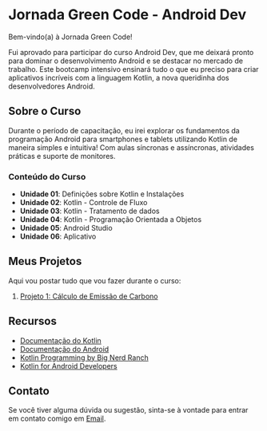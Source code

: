# Jornada Green Code - Android Dev

Bem-vindo(a) à Jornada Green Code!

Fui aprovado para participar do curso Android Dev, que me deixará pronto para dominar o desenvolvimento Android e se destacar no mercado de trabalho. Este bootcamp intensivo ensinará tudo o que eu preciso para criar aplicativos incríveis com a linguagem Kotlin, a nova queridinha dos desenvolvedores Android.

## Sobre o Curso

Durante o período de capacitação, eu irei explorar os fundamentos da programação Android para smartphones e tablets utilizando Kotlin de maneira simples e intuitiva! Com aulas síncronas e assíncronas, atividades práticas e suporte de monitores. 

### Conteúdo do Curso

- **Unidade 01**: Definições sobre Kotlin e Instalações
- **Unidade 02**: Kotlin - Controle de Fluxo
- **Unidade 03**: Kotlin - Tratamento de dados
- **Unidade 04**: Kotlin - Programação Orientada a Objetos
- **Unidade 05**: Android Studio
- **Unidade 06**: Aplicativo

## Meus Projetos

Aqui vou postar tudo que vou fazer durante o curso:

1. [Projeto 1: Cálculo de Emissão de Carbono](https://github.com/DevFelipreis/androidDev/tree/main/projetoOne)


## Recursos

- [Documentação do Kotlin](https://kotlinlang.org/docs/home.html)
- [Documentação do Android](https://developer.android.com/docs)
- [Kotlin Programming by Big Nerd Ranch](https://www.bignerdranch.com/books/kotlin-programming/)
- [Kotlin for Android Developers](https://antonioleiva.com/kotlin-android-developers-book/)

## Contato

Se você tiver alguma dúvida ou sugestão, sinta-se à vontade para entrar em contato comigo em [Email](lfreis.contato@gmail.com).

